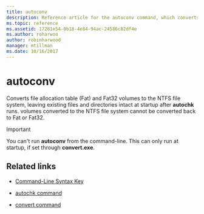 ```yaml
---
title: autoconv
description: Reference article for the autoconv command, which converts file allocation table (Fat) and Fat32 volumes to the NTFS file system.
ms.topic: reference
ms.assetid: 17281e54-0b18-4e84-94ac-24586c82df4e
ms.author: roharwoo
author: robinharwood
manager: mtillman
ms.date: 10/16/2017
---
```


# autoconv



Converts file allocation table (Fat) and Fat32 volumes to the NTFS file system, leaving existing files and directories intact at startup after **autochk** runs. volumes converted to the NTFS file system cannot be converted back to Fat or Fat32.

> [!IMPORTANT]
> You can't run **autoconv** from the command-line. This can only run at startup, if set through **convert.exe**.

## Related links

- [Command-Line Syntax Key](command-line-syntax-key.md)

- [autochk command](autochk.md)

- [convert command](convert.md)
